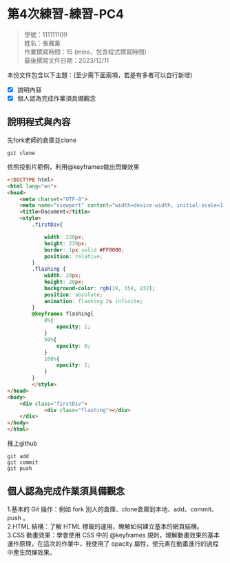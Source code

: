 # 第4次練習-練習-PC4
>
>學號：111111109
><br />
>姓名：張雅薰
><br />
>作業撰寫時間：15 (mins，包含程式撰寫時間)
><br />
>最後撰寫文件日期：2023/12/11
>

本份文件包含以下主題：(至少需下面兩項，若是有多者可以自行新增)
- [x] 說明內容
- [x] 個人認為完成作業須具備觀念

## 說明程式與內容

先fork老師的倉庫並clone 
```
git clone
```
依照投影片範例，利用@keyframes做出閃爍效果
```html
<!DOCTYPE html>
<html lang="en">
<head>
    <meta charset="UTF-8">
    <meta name="viewport" content="width=device-width, initial-scale=1.0">
    <title>Document</title>
    <style>
        .firstDiv{

            width: 220px;
            height: 220px;
            border: 1px solid #FF0000;
            position: relative;
        }
        .flashing {
            width: 20px;
            height: 20px;
            background-color: rgb(19, 154, 232);
            position: absolute;
            animation: flashing 2s infinite;
        }
        @keyframes flashing{
            0%{
                opacity: 1;
            }
            50%{
                opacity: 0;
            }
            100%{
                opacity: 1;
            }
        }
        </style>
</head>
<body>
    <div class="firstDiv">
            <div class="flashing"></div>
    </div>
</body>
</html>
```
推上github
```
git add 
git commit 
git push
```
## 個人認為完成作業須具備觀念
1.基本的 Git 操作：例如 fork 別人的倉庫、clone倉庫到本地、add、commit、push 。<br />
2.HTML 結構：了解 HTML 標籤的運用，瞭解如何建立基本的網頁結構。<br />
3.CSS 動畫效果：學會使用 CSS 中的 @keyframes 規則，理解動畫效果的基本運作原理，在這次的作業中，我使用了 opacity 屬性，使元素在動畫進行的過程中產生閃爍效果。




